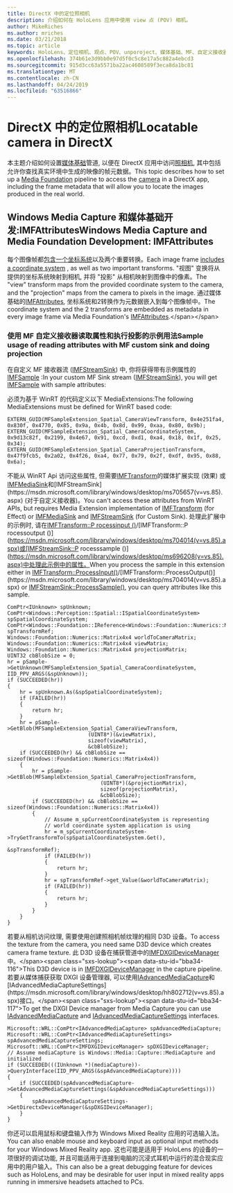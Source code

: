 ```yaml
---
title: DirectX 中的定位照相机
description: 介绍如何在 HoloLens 应用中使用 view 点 (POV) 相机。
author: MikeRiches
ms.author: mriches
ms.date: 03/21/2018
ms.topic: article
keywords: HoloLens、定位相机、观点、POV、unporoject、媒体基础、MF、自定义接收器、演练、示例代码
ms.openlocfilehash: 374b61e3d9bb0e97d5f0c5c8e17a5c882a4ebcd3
ms.sourcegitcommit: 915d3cc63a5571ba22ac4608589f3eca8da1bc81
ms.translationtype: MT
ms.contentlocale: zh-CN
ms.lasthandoff: 04/24/2019
ms.locfileid: "63516866"
---
```

# <a name="locatable-camera-in-directx"></a><span data-ttu-id="bba34-104">DirectX 中的定位照相机</span><span class="sxs-lookup"><span data-stu-id="bba34-104">Locatable camera in DirectX</span></span>

<span data-ttu-id="bba34-105">本主题介绍如何设置[媒体基础](https://msdn.microsoft.com/library/windows/desktop/ms694197(v=vs.85).aspx)管道, 以便在 DirectX 应用中访问[照相机](locatable-camera.md), 其中包括允许你查找真实环境中生成的映像的帧元数据。</span><span class="sxs-lookup"><span data-stu-id="bba34-105">This topic describes how to set up a [Media Foundation](https://msdn.microsoft.com/library/windows/desktop/ms694197(v=vs.85).aspx) pipeline to access the [camera](locatable-camera.md) in a DirectX app, including the frame metadata that will allow you to locate the images produced in the real world.</span></span>

## <a name="windows-media-capture-and-media-foundation-development-imfattributes"></a><span data-ttu-id="bba34-106">Windows Media Capture 和媒体基础开发:IMFAttributes</span><span class="sxs-lookup"><span data-stu-id="bba34-106">Windows Media Capture and Media Foundation Development: IMFAttributes</span></span>

<span data-ttu-id="bba34-107">每个图像帧都[包含一个坐标系统](locatable-camera.md#images-with-coordinate-systems)以及两个重要转换。</span><span class="sxs-lookup"><span data-stu-id="bba34-107">Each image frame [includes a coordinate system](locatable-camera.md#images-with-coordinate-systems) , as well as two important transforms.</span></span> <span data-ttu-id="bba34-108">"视图" 变换将从提供的坐标系统映射到相机, 并将 "投影" 从相机映射到图像中的像素。</span><span class="sxs-lookup"><span data-stu-id="bba34-108">The "view" transform maps from the provided coordinate system to the camera, and the "projection" maps from the camera to pixels in the image.</span></span> <span data-ttu-id="bba34-109">通过媒体基础的[IMFAttributes](https://msdn.microsoft.com/library/windows/desktop/ms704598(v=vs.85).aspx), 坐标系统和2转换作为元数据嵌入到每个图像帧中。</span><span class="sxs-lookup"><span data-stu-id="bba34-109">The coordinate system and the 2 transforms are embedded as metadata in every image frame via Media Foundation's [IMFAttributes](https://msdn.microsoft.com/library/windows/desktop/ms704598(v=vs.85).aspx).</span></span>

### <a name="sample-usage-of-reading-attributes-with-mf-custom-sink-and-doing-projection"></a><span data-ttu-id="bba34-110">使用 MF 自定义接收器读取属性和执行投影的示例用法</span><span class="sxs-lookup"><span data-stu-id="bba34-110">Sample usage of reading attributes with MF custom sink and doing projection</span></span>

<span data-ttu-id="bba34-111">在自定义 MF 接收器流 ([IMFStreamSink](https://msdn.microsoft.com/library/windows/desktop/ms705657(v=vs.85).aspx)) 中, 你将获得带有示例属性的[IMFSample](https://msdn.microsoft.com/library/windows/desktop/ms702192(v=vs.85).aspx) :</span><span class="sxs-lookup"><span data-stu-id="bba34-111">In your custom MF Sink stream ([IMFStreamSink](https://msdn.microsoft.com/library/windows/desktop/ms705657(v=vs.85).aspx)), you will get [IMFSample](https://msdn.microsoft.com/library/windows/desktop/ms702192(v=vs.85).aspx) with sample attributes:</span></span>

<span data-ttu-id="bba34-112">必须为基于 WinRT 的代码定义以下 MediaExtensions:</span><span class="sxs-lookup"><span data-stu-id="bba34-112">The following MediaExtensions must be defined for WinRT based code:</span></span>

```
EXTERN_GUID(MFSampleExtension_Spatial_CameraViewTransform, 0x4e251fa4, 0x830f, 0x4770, 0x85, 0x9a, 0x4b, 0x8d, 0x99, 0xaa, 0x80, 0x9b);
EXTERN_GUID(MFSampleExtension_Spatial_CameraCoordinateSystem, 0x9d13c82f, 0x2199, 0x4e67, 0x91, 0xcd, 0xd1, 0xa4, 0x18, 0x1f, 0x25, 0x34);
EXTERN_GUID(MFSampleExtension_Spatial_CameraProjectionTransform, 0x47f9fcb5, 0x2a02, 0x4f26, 0xa4, 0x77, 0x79, 0x2f, 0xdf, 0x95, 0x88, 0x6a);
```

<span data-ttu-id="bba34-113">不能从 WinRT Api 访问这些属性, 但需要[IMFTransform](https://msdn.microsoft.com/library/windows/desktop/ms696260(v=vs.85).aspx)的媒体扩展实现 (效果) 或[IMFMediaSink](https://msdn.microsoft.com/library/windows/desktop/ms694262(v=vs.85).aspx)和[IMFStreamSink](https://msdn.microsoft.com/library/windows/desktop/ms705657(v=vs.85).aspx) (对于自定义接收器)。</span><span class="sxs-lookup"><span data-stu-id="bba34-113">You can't access these attributes from WinRT APIs, but requires Media Extension implementation of [IMFTransform](https://msdn.microsoft.com/library/windows/desktop/ms696260(v=vs.85).aspx) (for Effect) or [IMFMediaSink](https://msdn.microsoft.com/library/windows/desktop/ms694262(v=vs.85).aspx) and [IMFStreamSink](https://msdn.microsoft.com/library/windows/desktop/ms705657(v=vs.85).aspx) (for Custom Sink).</span></span> <span data-ttu-id="bba34-114">处理此扩展中的示例时, 请在[IMFTransform::P rocessinput ()](https://msdn.microsoft.com/library/windows/desktop/ms703131(v=vs.85).aspx)/[IMFTransform::P rocessoutput ()](https://msdn.microsoft.com/library/windows/desktop/ms704014(v=vs.85).aspx)或[IMFStreamSink::P rocesssample ()](https://msdn.microsoft.com/library/windows/desktop/ms696208(v=vs.85).aspx)中处理此示例中的属性。</span><span class="sxs-lookup"><span data-stu-id="bba34-114">When you process the sample in this extension either in [IMFTransform::ProcessInput()](https://msdn.microsoft.com/library/windows/desktop/ms703131(v=vs.85).aspx)/[IMFTransform::ProcessOutput()](https://msdn.microsoft.com/library/windows/desktop/ms704014(v=vs.85).aspx) or [IMFStreamSink::ProcessSample()](https://msdn.microsoft.com/library/windows/desktop/ms696208(v=vs.85).aspx), you can query attributes like this sample.</span></span>

```
ComPtr<IUnknown> spUnknown;
ComPtr<Windows::Perception::Spatial::ISpatialCoordinateSystem> spSpatialCoordinateSystem;
ComPtr<Windows::Foundation::IReference<Windows::Foundation::Numerics::Matrix4x4>> spTransformRef;
Windows::Foundation::Numerics::Matrix4x4 worldToCameraMatrix;
Windows::Foundation::Numerics::Matrix4x4 viewMatrix;
Windows::Foundation::Numerics::Matrix4x4 projectionMatrix;
UINT32 cbBlobSize = 0;
hr = pSample->GetUnknown(MFSampleExtension_Spatial_CameraCoordinateSystem, IID_PPV_ARGS(&spUnknown));
if (SUCCEEDED(hr))
{
    hr = spUnknown.As(&spSpatialCoordinateSystem);
    if (FAILED(hr))
    {
        return hr;
    }
    hr = pSample->GetBlob(MFSampleExtension_Spatial_CameraViewTransform,
                          (UINT8*)(&viewMatrix),
                          sizeof(viewMatrix),
                          &cbBlobSize);
    if (SUCCEEDED(hr) && cbBlobSize == sizeof(Windows::Foundation::Numerics::Matrix4x4))
    {
        hr = pSample->GetBlob(MFSampleExtension_Spatial_CameraProjectionTransform,
                              (UINT8*)(&projectionMatrix),
                              sizeof(projectionMatrix),
                              &cbBlobSize);
        if (SUCCEEDED(hr) && cbBlobSize == sizeof(Windows::Foundation::Numerics::Matrix4x4))
        {
            // Assume m_spCurrentCoordinateSystem is representing
            // world coordinate system application is using
            hr = m_spCurrentCoordinateSystem->TryGetTransformTo(spSpatialCoordinateSystem.Get(),
                                                                &spTransformRef);
            if (FAILED(hr))
            {
                return hr;
            }
            hr = spTransformRef->get_Value(&worldToCameraMatrix);
            if (FAILED(hr))
            {
                return hr;
            }
        }
    }
}
```

<span data-ttu-id="bba34-115">若要从相机访问纹理, 需要使用创建照相机帧纹理的相同 D3D 设备。</span><span class="sxs-lookup"><span data-stu-id="bba34-115">To access the texture from the camera, you need same D3D device which creates camera frame texture.</span></span> <span data-ttu-id="bba34-116">此 D3D 设备在捕获管道中的[IMFDXGIDeviceManager](https://msdn.microsoft.com/library/windows/desktop/hh447906(v=vs.85).aspx)中。</span><span class="sxs-lookup"><span data-stu-id="bba34-116">This D3D device is in [IMFDXGIDeviceManager](https://msdn.microsoft.com/library/windows/desktop/hh447906(v=vs.85).aspx) in the capture pipeline.</span></span> <span data-ttu-id="bba34-117">若要从媒体捕获获取 DXGI 设备管理器, 可以使用[IAdvancedMediaCapture](https://msdn.microsoft.com/library/windows/desktop/hh802709(v=vs.85).aspx)和[IAdvancedMediaCaptureSettings](https://msdn.microsoft.com/library/windows/desktop/hh802712(v=vs.85).aspx)接口。</span><span class="sxs-lookup"><span data-stu-id="bba34-117">To get the DXGI Device manager from Media Capture you can use [IAdvancedMediaCapture](https://msdn.microsoft.com/library/windows/desktop/hh802709(v=vs.85).aspx) and [IAdvancedMediaCaptureSettings](https://msdn.microsoft.com/library/windows/desktop/hh802712(v=vs.85).aspx) interfaces.</span></span>

```
Microsoft::WRL::ComPtr<IAdvancedMediaCapture> spAdvancedMediaCapture;
Microsoft::WRL::ComPtr<IAdvancedMediaCaptureSettings> spAdvancedMediaCaptureSettings;
Microsoft::WRL::ComPtr<IMFDXGIDeviceManager> spDXGIDeviceManager;
// Assume mediaCapture is Windows::Media::Capture::MediaCapture and initialized
if (SUCCEEDED(((IUnknown *)(mediaCapture))->QueryInterface(IID_PPV_ARGS(&spAdvancedMediaCapture))))
{
    if (SUCCEEDED(spAdvancedMediaCapture->GetAdvancedMediaCaptureSettings(&spAdvancedMediaCaptureSettings)))
    {
        spAdvancedMediaCaptureSettings->GetDirectxDeviceManager(&spDXGIDeviceManager);
    }
}
```

<span data-ttu-id="bba34-118">你还可以启用鼠标和键盘输入作为 Windows Mixed Reality 应用的可选输入法。</span><span class="sxs-lookup"><span data-stu-id="bba34-118">You can also enable mouse and keyboard input as optional input methods for your Windows Mixed Reality app.</span></span> <span data-ttu-id="bba34-119">这也可能是适用于 HoloLens 的设备的一项很好的调试功能, 并且可能适用于连接到电脑的沉浸式耳机中运行的混合现实应用中的用户输入。</span><span class="sxs-lookup"><span data-stu-id="bba34-119">This can also be a great debugging feature for devices such as HoloLens, and may be desirable for user input in mixed reality apps running in immersive headsets attached to PCs.</span></span>
